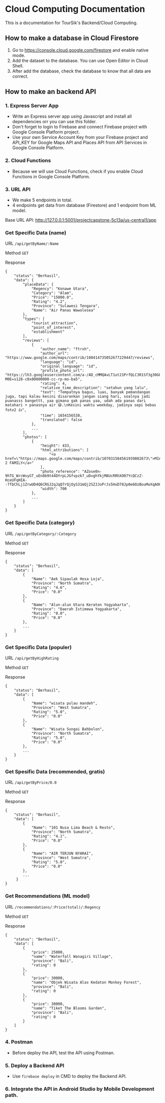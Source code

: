 # Cloud Computing Documentation
This is a documentation for TourSik's Backend/Cloud Computing.


## How to make a database in Cloud Firestore

1. Go to https://console.cloud.google.com/firestore and enable native mode.
2. Add the dataset to the database. You can use Open Editor in Cloud Shell.
3. After add the database, check the database to know that all data are correct.

## How to make an backend API

### 1. Express Server App
- Write an Express server app using Javascript and install all dependencies orr you can use this folder.
- Don't forget to login to Firebase and connect Firebase project with Google Console Platform project.
- Use your own Service Account Key from your Firebase project and API_KEY for Google Maps API and Places API from API Services in Google Console Platform.

### 2. Cloud Functions
- Because we will use Cloud Functions, check if you enable Cloud Functions in Google Console Platform.

### 3. URL API
- We make 5 endpoints in total.
- 4 endpoints get data from database (Firestore) and 1 endpoint from ML model.

Base URL API: http://127.0.0.1:5001/projectcapstone-5c13a/us-central1/app

### Get Specific Data (name)
URL
`/api/getByName/:Name`

Method
`GET`

Response
```
{
    "status": "Berhasil",
    "data": {
        "placeData": {
            "Regency": "Konawe Utara",
            "Category": "Alam",
            "Price": "15000.0",
            "Rating": "4.2",
            "Province": "Sulawesi Tengara",
            "Name": "Air Panas Wawolesea"
        },
        "types": [
            "tourist_attraction",
            "point_of_interest",
            "establishment"
        ],
        "reviews": [
            {
                "author_name": "ftrxh",
                "author_url": "https://www.google.com/maps/contrib/100414735052677229447/reviews",
                "language": "id",
                "original_language": "id",
                "profile_photo_url": "https://lh3.googleusercontent.com/a-/AD_cMMQAvLT1ut21PrfQLC3R1Sf3g30GOu8hxjXCokb-M0E=s128-c0x00000000-cc-rp-mo-ba5",
                "rating": 4,
                "relative_time_description": "setahun yang lalu",
                "text": "Tempatnya bagus, luas, banyak pemandangan juga, tapi kalau kesini disarankan jangan siang hari, soalnya jadi puanasss bangettt, yaa gimana gak panas yaa, udah ada panas dari matahari + panasnya air 😅.\nKesini waktu weekday, jadinya sepi bebas foto2 👍",
                "time": 1654156538,
                "translated": false
            },
            ...
        ],
        "photos": [
            {
                "height": 433,
                "html_attributions": [
                    "<a href=\"https://maps.google.com/maps/contrib/107031584561939802673\">MIA 2 FAMILY</a>"
                ],
                "photo_reference": "AZose0n-9hTG_WrcWvyGT_uEn8b9t44DYrpLJGfvpzk7_uDvghYkjM8UcRRhXO07YcQCzZ-HceUFqHIA--7fbChLj1ZrwUD4Q6CRGJ2qJqQ7rQjOyS31mQj2SZJJoPrJs5HxD78Jp0e6OzBouMoXqAO6ejBCHJBpUh8c_43j72otjNvw4gas",
                "width": 700
            },
            ...
        ]
    }
}
```

### Get Specific Data (category)
URL
`/api/getByCategory/:Category`

Method
`GET`

Response
```
{
    "status": "Berhasil",
    "data": [
        {
            "Name": "Aek Sipaulak Hosa Loja",
            "Province": "North Sumatra",
            "Rating": "4.6",
            "Price": "0.0"
        },
        {
            "Name": "Alun-alun Utara Keraton Yogyakarta",
            "Province": "Daerah Istimewa Yogyakarta",
            "Rating": "0.0",
            "Price": "0.0"
        }, 
        ...
    }
}
```

### Get Specific Data (populer)
URL
`/api/getByHighRating`

Method
`GET`

Response
```
{
    "status": "Berhasil",
    "data": [
        {
            "Name": "wisata pulau mandeh",
            "Province": "West Sumatra",
            "Rating": "5.0",
            "Price": "0.0"
        },
        {
            "Name": "Wisata Sungai Bahbolon",
            "Province": "North Sumatra",
            "Rating": "5.0",
            "Price": "0.0"
        },
        ...
    }
}
```

### Get Spesific Data (recommended, gratis)
URL
`/api/getByPrice/0.0`

Method
`GET`

Response
```
{
    "status": "Berhasil",
    "data": [
        {
            "Name": "101 Nusa Lima Beach & Resto",
            "Province": "North Sumatra",
            "Rating": "4.1",
            "Price": "0.0"
        },
        {
            "Name": "AIR TERJUN NYARAI",
            "Province": "West Sumatra",
            "Rating": "5.0",
            "Price": "0.0"
        },
        ...
     }
}
```

### Get Recommendations (ML model)
URL
`/recommendations/:Price(total)/:Regency`

Method
`GET`

Response
```
{
    "status": "Berhasil",
    "data": [
        {
            "price": 25000,
            "name": "Waterfall Wanagiri Village",
            "province": "Bali",
            "rating": 0
        },
        {
            "price": 30000,
            "name": "Objek Wisata Alas Kedaton Monkey Forest",
            "province": "Bali",
            "rating": 0
        },
        {
            "price": 30000,
            "name": "Tiket The Blooms Garden",
            "province": "Bali",
            "rating": 0
        }
    ]
}
```

### 4. Postman
- Before deploy the API, test the API using Postman.

### 5. Deploy a Backend API
- Use `firebase deploy` in CMD to deploy the Backend API.

### 6. Integrate the API in Android Studio by Mobile Development path.
